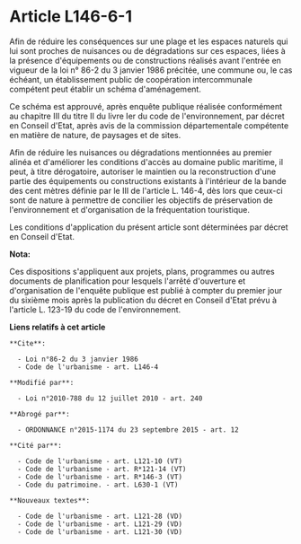 # Article L146-6-1

Afin de réduire les conséquences sur une plage et les espaces naturels qui lui sont proches de nuisances ou de dégradations
sur ces espaces, liées à la présence d'équipements ou de constructions réalisés avant l'entrée en vigueur de la loi n° 86-2
du 3 janvier 1986 précitée, une commune ou, le cas échéant, un établissement public de coopération intercommunale compétent
peut établir un schéma d'aménagement. 

Ce schéma est approuvé, après enquête publique réalisée conformément au chapitre III du titre II du livre Ier du code de
l'environnement, par décret en Conseil d'Etat, après avis de la commission départementale compétente en matière de nature, de
paysages et de sites. 

Afin de réduire les nuisances ou dégradations mentionnées au premier alinéa et d'améliorer les conditions d'accès au domaine
public maritime, il peut, à titre dérogatoire, autoriser le maintien ou la reconstruction d'une partie des équipements ou
constructions existants à l'intérieur de la bande des cent mètres définie par le III de l'article L. 146-4, dès lors que
ceux-ci sont de nature à permettre de concilier les objectifs de préservation de l'environnement et d'organisation de la
fréquentation touristique. 

Les conditions d'application du présent article sont déterminées par décret en Conseil d'Etat.

**Nota:**

Ces dispositions s'appliquent aux projets, plans, programmes ou autres documents de planification pour lesquels l'arrêté
d'ouverture et d'organisation de l'enquête publique est publié à compter du premier jour du sixième mois après la publication
du décret en Conseil d'Etat prévu à l'article L. 123-19 du code de l'environnement.

**Liens relatifs à cet article**

	**Cite**:

	  - Loi n°86-2 du 3 janvier 1986
	  - Code de l'urbanisme - art. L146-4

	**Modifié par**:

	  - Loi n°2010-788 du 12 juillet 2010 - art. 240

	**Abrogé par**:

	  - ORDONNANCE n°2015-1174 du 23 septembre 2015 - art. 12

	**Cité par**:

	  - Code de l'urbanisme - art. L121-10 (VT)
	  - Code de l'urbanisme - art. R*121-14 (VT)
	  - Code de l'urbanisme - art. R*146-3 (VT)
	  - Code du patrimoine. - art. L630-1 (VT)

	**Nouveaux textes**:

	  - Code de l'urbanisme - art. L121-28 (VD)
	  - Code de l'urbanisme - art. L121-29 (VD)
	  - Code de l'urbanisme - art. L121-30 (VD)
